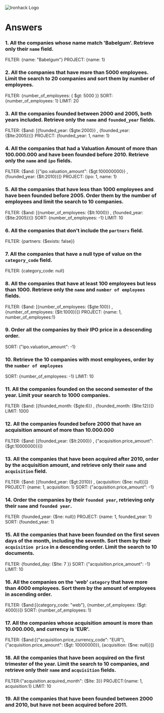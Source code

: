 ![Ironhack Logo](https://i.imgur.com/1QgrNNw.png)

# Answers

### 1. All the companies whose name match 'Babelgum'. Retrieve only their `name` field.

<!-- Your Code Goes Here -->
FILTER: {name: "Babelgum"}
PROJECT: {name: 1}

### 2. All the companies that have more than 5000 employees. Limit the search to 20 companies and sort them by **number of employees**.

<!-- Your Code Goes Here -->
FILTER: {number_of_employees: { $gt: 5000 }}
SORT: {number_of_employees: 1}
LIMIT: 20

### 3. All the companies founded between 2000 and 2005, both years included. Retrieve only the `name` and `founded_year` fields.

<!-- Your Code Goes Here -->
FILTER: {$and: [{founded_year: {$gte:2000}} , {founded_year: {$lte:2005}}]}
PROJECT: {founded_year: 1, name: 1}

### 4. All the companies that had a Valuation Amount of more than 100.000.000 and have been founded before 2010. Retrieve only the `name` and `ipo` fields.

<!-- Your Code Goes Here -->
FILTER: {$and: [{"ipo.valuation_amount": {$gt:100000000}} , {founded_year: {$lt:2010}}]}
PROJECT: {ipo: 1, name: 1}

### 5. All the companies that have less than 1000 employees and have been founded before 2005. Order them by the number of employees and limit the search to 10 companies.

<!-- Your Code Goes Here -->
FILTER: {$and: [{number_of_employees: {$lt:1000}} , {founded_year: {$lte:2005}}]}
SORT: {number_of_employees: -1}
LIMIT: 10

### 6. All the companies that don't include the `partners` field.

<!-- Your Code Goes Here -->
FILTER: {partners: {$exists: false}}

### 7. All the companies that have a null type of value on the `category_code` field.

<!-- Your Code Goes Here -->
FILTER: {category_code: null}

### 8. All the companies that have at least 100 employees but less than 1000. Retrieve only the `name` and `number of employees` fields.

<!-- Your Code Goes Here -->
FILTER: {$and: [{number_of_employees: {$gte:100}} , {number_of_employees: {$lt:1000}}]}
PROJECT: {name: 1, number_of_employees:1}

### 9. Order all the companies by their IPO price in a descending order.

<!-- Your Code Goes Here -->
SORT: {"ipo.valuation_amount": -1}

### 10. Retrieve the 10 companies with most employees, order by the `number of employees`

<!-- Your Code Goes Here -->
SORT: {number_of_employees: -1}
LIMIT: 10

### 11. All the companies founded on the second semester of the year. Limit your search to 1000 companies.

<!-- Your Code Goes Here -->
FILTER: {$and: [{founded_month: {$gte:6}} , {founded_month: {$lte:12}}]}
LIMIT: 1000

### 12. All the companies founded before 2000 that have an acquisition amount of more than 10.000.000

<!-- Your Code Goes Here -->
FILTER: {$and: [{founded_year: {$lt:2000}} , {"acquisition.price_amount": {$gt:10000000}}]}

### 13. All the companies that have been acquired after 2010, order by the acquisition amount, and retrieve only their `name` and `acquisition` field.

<!-- Your Code Goes Here -->
FILTER: {$and: [{founded_year: {$gt:2010}} , {acquisition: {$ne: null}}]}
PROJECT: {name: 1, acquisition: 1}
SORT: {"acquisition.price_amount": -1}


### 14. Order the companies by their `founded year`, retrieving only their `name` and `founded year`.

<!-- Your Code Goes Here -->
FILTER: {founded_year: {$ne: null}}
PROJECT: {name: 1, founded_year: 1}
SORT: {founded_year: 1}

### 15. All the companies that have been founded on the first seven days of the month, including the seventh. Sort them by their `acquisition price` in a descending order. Limit the search to 10 documents.

<!-- Your Code Goes Here -->
FILTER: {founded_day: {$lte: 7 }}
SORT: {"acquisition.price_amount": -1}
LIMIT: 10

### 16. All the companies on the 'web' `category` that have more than 4000 employees. Sort them by the amount of employees in ascending order.

<!-- Your Code Goes Here -->
FILTER: {$and:[{category_code: "web"}, {number_of_employees: {$gt: 4000}}]}
SORT: {number_of_employees: 1}

### 17. All the companies whose acquisition amount is more than 10.000.000, and currency is 'EUR'.

<!-- Your Code Goes Here -->
FILTER: {$and:[{"acquisition.price_currency_code": "EUR"}, {"acquisition.price_amount": {$gt: 10000000}}, {acquisition: {$ne: null}}]}

### 18. All the companies that have been acquired on the first trimester of the year. Limit the search to 10 companies, and retrieve only their `name` and `acquisition` fields.

<!-- Your Code Goes Here -->
FILTER:{"acquisition.acquired_month": {$lte: 3}}
PROJECT:{name: 1, acquisition:1}
LIMIT: 10

### 19. All the companies that have been founded between 2000 and 2010, but have not been acquired before 2011.

<!-- Your Code Goes Here -->

